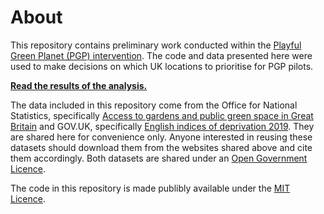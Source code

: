 # About
This repository contains preliminary work conducted within the [Playful Green Planet (PGP) intervention](https://www.thersa.org/design-for-life-our-mission/capabilities-for-life/playful-green-planet).
The code and data presented here were used to make decisions on which UK locations to prioritise for PGP pilots.

**[Read the results of the analysis.](https://thersaorg.github.io/playful-green-planet/scripts/location-selection.html)**

The data included in this repository come from the Office for National Statistics, specifically [Access to gardens and public green space in Great Britain](https://www.ons.gov.uk/economy/environmentalaccounts/datasets/accesstogardensandpublicgreenspaceingreatbritain) and GOV.UK, specifically [English indices of deprivation 2019](https://www.gov.uk/government/statistics/english-indices-of-deprivation-2019).
They are shared here for convenience only.
Anyone interested in reusing these datasets should download them from the websites shared above and cite them accordingly.
Both datasets are shared under an [Open Government Licence](https://www.nationalarchives.gov.uk/doc/open-government-licence/version/3/).

The code in this repository is made publibly available under the [MIT Licence](LICENSE).
